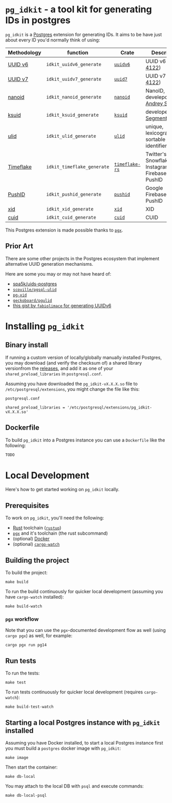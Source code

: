 # `pg_idkit` - a tool kit for generating IDs in postgres

`pg_idkit` is a [Postgres][postgres] extension for generating IDs. It aims to be have just about every ID you'd normally think of using:

| Methodology            | function                   | Crate                                                   | Description                                              |
|------------------------|----------------------------|---------------------------------------------------------|----------------------------------------------------------|
| [UUID v6][uuidv6]      | `idkit_uuidv6_generate`    | [`uuidv6`](https://crates.io/crates/uuidv6)             | UUID v6 ([RFC 4122][rfc-4122-update])                    |
| [UUID v7][uuidv7]      | `idkit_uuidv7_generate`    | [`uuid7`](https://crates.io/crates/uuid7)               | UUID v7 ([RFC 4122][rfc-4122-update])                    |
| [nanoid][nanoid]       | `idkit_nanoid_generate`    | [`nanoid`](https://crates.io/crates/nanoid)             | NanoID, develepod by [Andrey Sitnik][github-ai]          |
| [ksuid][ksuid]         | `idkit_ksuid_generate`     | [`ksuid`](https://crates.io/crates/ksuid)               | developed by [Segment][segment]                          |
| [ulid][ulid]           | `idkit_ulid_generate`      | [`ulid`](https://crates.io/crates/ulid)                 | unique, lexicographically sortable identifiers           |
| [Timeflake][timeflake] | `idkit_timeflake_generate` | [`timeflake-rs`](https://crates.io/crates/timeflake-rs) | Twitter's Snowflake + Instagram's ID + Firebase's PushID |
| [PushID][pushid]       | `idkit_pushid_generate`    | [`pushid`](https://crates.io/crates/pushid)             | Google Firebase's PushID                                 |
| [xid][xid]             | `idkit_xid_generate`       | [`xid`](https://crates.io/crates/xid)                   | XID                                                      |
| [cuid][cuid]           | `idkit_cuid_generate`      | [`cuid`](https://crates.io/crates/cuid)                 | CUID                                                     |

This Postgres extension is made possible thanks to [`pgx`][pgx].

## Prior Art

There are some other projects in the Postgres ecosystem that implement alternative UUID generation mechanisms. 

Here are some you may or may not have heard of:

- [spa5k/uids-postgres](https://github.com/spa5k/uids-postgres)
- [`scoville/pgsql-ulid`](https://github.com/scoville/pgsql-ulid)
- [`pg-xid`](https://github.com/modfin/pg-xid)
- [`geckoboard/pgulid`](https://github.com/geckoboard/pgulid)
- [this gist by `fabiolimace` for generating UUIDv6](https://gist.github.com/fabiolimace/515a0440e3e40efeb234e12644a6a346)

# Installing `pg_idkit`

## Binary install

If running a custom version of locally/globally manually installed Postgres, you may download (and verify the checksum of) a shared library versionfrom the [releases](/releases), and add it as one of your `shared_preload_libraries` in `postgresql.conf`.

Assuming you have downloaded the `pg_idkit-vX.X.X.so` file to `/etc/postgresql/extensions`, you might change the file like this:

`postgresql.conf`
```
shared_preload_libraries = '/etc/postgresql/extensions/pg_idkit-vX.X.X.so'
```

## Dockerfile

To build `pg_idkit` into a Postgres instance you can use a `Dockerfile` like the following:

```dockerfile
TODO
```

# Local Development

Here's how to get started working on `pg_idkit` locally.

## Prerequisites

To work on `pg_idkit`, you'll need the following:

- [Rust][rust] toolchain ([`rustup`][rustup])
- [`pgx`][pgx] and it's toolchain (the rust subcommand)
- (optional) [Docker][docker]
- (optional) [`cargo-watch`][cargo-watch]

## Building the project

To build the project:

```console
make build
```

To run the build continuously for quicker local development (assuming you have `cargo-watch` installed):

```console
make build-watch
```

### `pgx` workflow

Note that you can use the `pgx`-documented development flow as well (using `cargo pgx`) as well, for example:

```console
cargo pgx run pg14
```

## Run tests

To run the tests:

```console
make test
```

To run tests continuously for quicker local development (requires `cargo-watch`):

```console
make build-test-watch
```

## Starting a local Postgres instance with `pg_idkit` installed

Assuming you have Docker installed, to start a local Postgres instance first you must build a `postgres` docker image with `pg_idkit`:

```console
make image
```

Then start the container:

```console
make db-local
```

You may attach to the local DB with `psql` and execute commands:

```console
make db-local-psql
```

[pgx]: https://github.com/tcdi/pgx
[github-ai]: https://github.com/ai
[rfc-4122-update]: https://datatracker.ietf.org/doc/html/draft-peabody-dispatch-new-uuid-format-04
[cargo-watch]: https://github.com/passcod/cargo-watch
[uuidv1]: https://en.wikipedia.org/wiki/Universally_unique_identifier#Version_1_(date-time_and_MAC_address)
[ksuid]: https://github.com/segmentio/ksuid
[ulid]: https://github.com/ulid/spec
[pushid]: https://firebase.googleblog.com/2015/02/the-2120-ways-to-ensure-unique_68.html
[cuid]: https://github.com/ericelliott/cuid
[xid]: https://github.com/rs/xid
[objectid]: https://www.mongodb.com/docs/manual/reference/method/ObjectId/
[nanoid]: https://www.npmjs.com/package/nanoid
[wiki-uuid]: https://en.wikipedia.org/wiki/Universally_unique_identifier
[twitter]: https://blog.twitter.com/engineering
[wiki-mac-address]: https://en.wikipedia.org/wiki/MAC_address
[instagram]: instagram-engineering.com/
[p-pearcy]: https://github.com/ppearcy/elasticflake
[segment]: https://segment.com/blog/engineering/
[r-tallent]: https://github.com/richardtallent
[a-chilton]: https://github.com/chilts
[it-cabrera]: https://darkghosthunter.medium.com/
[sony]: https://github.com/sony
[t-pawlak]: https://github.com/T-PWK
[a-feerasta]: https://github.com/alizain
[google]: https://google.com
[o-poitrey]: https://github.com/rs
[mongodb]: https://www.mongodb.com/blog/channel/engineering-blog
[e-elliott]: https://github.com/ericelliott
[wiki-gregorian]: https://en.wikipedia.org/wiki/Gregorian_calendar
[rust]: https://rust-lang.org
[pgx]: https://github.com/tcdi/pgx
[pg-docs-operator-classes]: https://www.postgresql.org/docs/current/indexes-opclass.html
[repo]: https://github.com/t3hmrman/pg_idkit
[oryx-pro]: https://system76.com/laptops/oryx
[pgstattuple]: https://www.postgresql.org/docs/current/pgstattuple.html
[uuidv6]: https://www.ietf.org/archive/id/draft-peabody-dispatch-new-uuid-format-01.html
[uuidv7]: https://www.ietf.org/archive/id/draft-peabody-dispatch-new-uuid-format-01.html
[twitter-snowflake]: https://blog.twitter.com/engineering/en_us/a/2010/announcing-snowflake
[timeflake]: https://github.com/anthonynsimon/timeflake
[postgres]: https://postgresql.org
[rustup]: https://rust-lang.github.io/rustup
[docker]: https://docs.docker.com/get-started/overview/
